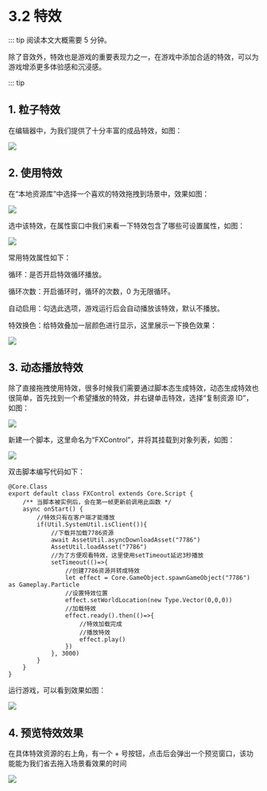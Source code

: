 # 3.2 特效

::: tip 阅读本文大概需要 5 分钟。

除了音效外，特效也是游戏的重要表现力之一，在游戏中添加合适的特效，可以为游戏增添更多体验感和沉浸感。

::: tip

## 1.  粒子特效

在编辑器中，为我们提供了十分丰富的成品特效，如图：

![](https://wstatic-a1.233leyuan.com/productdocs/static/boxcnnfuvWuQI1bckb88DsVpwFf.png)

## 2. 使用特效

在“本地资源库”中选择一个喜欢的特效拖拽到场景中，效果如图：

![](https://wstatic-a1.233leyuan.com/productdocs/static/boxcnt7ArfhLQIPOjYV7QNWcmeb.gif)

选中该特效，在属性窗口中我们来看一下特效包含了哪些可设置属性，如图：

![](https://wstatic-a1.233leyuan.com/productdocs/static/boxcnJB1QuTyF5iCtgQuViTpVIh.png)

常用特效属性如下：

循环：是否开启特效循环播放。

循环次数：开启循环时，循环的次数，0 为无限循环。

自动启用：勾选此选项，游戏运行后会自动播放该特效，默认不播放。

特效换色：给特效叠加一层颜色进行显示，这里展示一下换色效果：

![](https://wstatic-a1.233leyuan.com/productdocs/static/boxcnGtkjDmTD0i4PYQAY3Vqcxf.gif)

## 3. 动态播放特效

除了直接拖拽使用特效，很多时候我们需要通过脚本态生成特效，动态生成特效也很简单，首先找到一个希望播放的特效，并右键单击特效，选择“复制资源 ID”，如图：

![](https://wstatic-a1.233leyuan.com/productdocs/static/boxcnT6WAVbLaHsmtpR1u1aTVMe.png)

新建一个脚本，这里命名为“FXControl”，并将其挂载到对象列表，如图：

![](https://wstatic-a1.233leyuan.com/productdocs/static/boxcndcn9iE3QFLqM4zfEBCq07c.png)

双击脚本编写代码如下：

```
@Core.Class
export default class FXControl extends Core.Script {
    /** 当脚本被实例后，会在第一帧更新前调用此函数 */
    async onStart() {
        //特效只有在客户端才能播放
        if(Util.SystemUtil.isClient()){
            //下载并加载7786资源
            await AssetUtil.asyncDownloadAsset("7786")
            AssetUtil.loadAsset("7786")
            //为了方便观看特效，这里使用setTimeout延迟3秒播放
            setTimeout(()=>{
                //创建7786资源并转成特效
                let effect = Core.GameObject.spawnGameObject("7786") as Gameplay.Particle
                //设置特效位置
                effect.setWorldLocation(new Type.Vector(0,0,0))
                //加载特效
                effect.ready().then(()=>{
                    //特效加载完成    
                    //播放特效
                    effect.play()
                })
            }, 3000)
        }
    }
}
```

运行游戏，可以看到效果如图：

![](https://wstatic-a1.233leyuan.com/productdocs/static/boxcntS0GvUU3RmjzKIiwBXNNvg.gif)

## 4. 预览特效效果

在具体特效资源的右上角，有一个 + 号按钮，点击后会弹出一个预览窗口，该功能能为我们省去拖入场景看效果的时间

![](https://wstatic-a1.233leyuan.com/productdocs/static/boxcn6viST9RdrwBMFUbBVuD9qc.gif)
